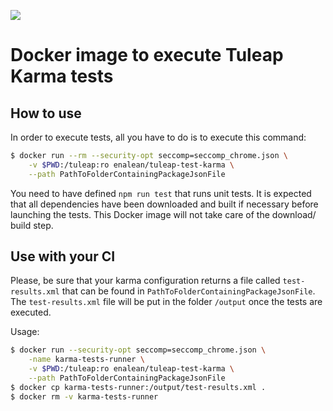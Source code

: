 [![](https://badge.imagelayers.io/enalean/tuleap-test-karma:latest.svg)](https://imagelayers.io/?images=enalean/tuleap-test-karma:latest 'Get your own badge on imagelayers.io')

# Docker image to execute Tuleap Karma tests


## How to use

In order to execute tests, all you have to do is to execute this command:

```bash
$ docker run --rm --security-opt seccomp=seccomp_chrome.json \
    -v $PWD:/tuleap:ro enalean/tuleap-test-karma \
    --path PathToFolderContainingPackageJsonFile
```

You need to have defined `npm run test` that runs unit tests.
It is expected that all dependencies have been downloaded and built if necessary
before launching the tests. This Docker image will not take care of the download/
build step.

## Use with your CI

Please, be sure that your karma configuration returns a file called `test-results.xml`
that can be found in `PathToFolderContainingPackageJsonFile`. The `test-results.xml`
file will be put in the folder `/output` once the tests are executed.

Usage:

```bash
$ docker run --security-opt seccomp=seccomp_chrome.json \
    -name karma-tests-runner \
    -v $PWD:/tuleap:ro enalean/tuleap-test-karma \
    --path PathToFolderContainingPackageJsonFile
$ docker cp karma-tests-runner:/output/test-results.xml .
$ docker rm -v karma-tests-runner
```
